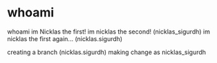 # whoami
whoami
im Nicklas the first!
im nicklas the second! (nicklas_sigurdh)
im nicklas the first again... (nicklas.sigurdh)

creating a branch (nicklas.sigurdh)
making change as nicklas_sigurdh
